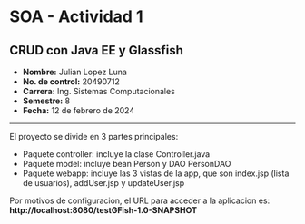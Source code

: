 # SOA - Actividad 1
## CRUD con Java EE y Glassfish
- **Nombre:** Julian Lopez Luna
- **No. de control:** 20490712
- **Carrera:** Ing. Sistemas Computacionales
- **Semestre:** 8
- **Fecha:** 12 de febrero de 2024
---
El proyecto se divide en 3 partes principales:

- Paquete controller: incluye la clase Controller.java
- Paquete model: incluye bean Person y DAO PersonDAO
- Paquete webapp: incluye las 3 vistas de la app, que son index.jsp (lista de usuarios), addUser.jsp y updateUser.jsp



Por motivos de configuracion, el URL para acceder a la aplicacion es:
**http://localhost:8080/testGFish-1.0-SNAPSHOT**